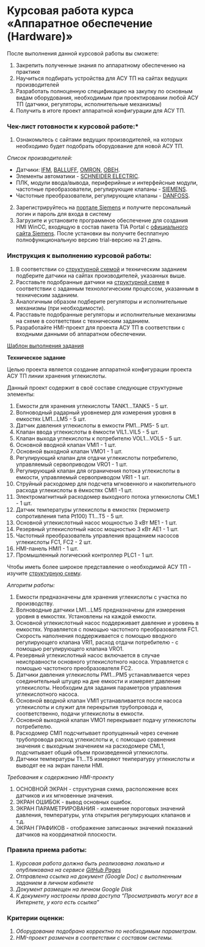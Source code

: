 # Курсовая работа курса «Аппаратное обеспечение (Hardware)»

После выполнения данной курсовой работы вы сможете:
1. Закрепить полученные знания по аппаратному обеспечению на практике
2. Научиться подбирать устройства для АСУ ТП на сайтах ведущих производителей
3. Разработать полноценную спецификацию на закупку по основным видам оборудования, необходимым при проектировании любой АСУ ТП (датчики, регуляторы, исполнительные механизмы)
4. Получить в итоге проект аппаратной конфигурации для АСУ ТП.

### Чек-лист готовности к курсовой работе:*

1. Ознакомьтесь с сайтами ведущих производителей, на которых необходимо будет подобрать оборудование для новой АСУ ТП. 

*Список производителей:*
- Датчики: [IFM](https://www.ifm.com/ru/ru), [BALLUFF](https://www.balluff.com/ru-ru), [OMRON](https://industrial.omron.ru/ru/home), [ОВЕН](https://owen.ru/).
- Элементы автоматики - [SCHNEIDER ELECTRIC](https://www.se.com/ru/ru/). 
- ПЛК, модули ввода/вывода, периферийные и интерфейсные модули, частотные преобразователи, регулирующие клапаны - [SIEMENS](https://mall.industry.siemens.com/goos/WelcomePage.aspx?regionUrl=/ru&language=ru).
- Частотные преобразователи, регулирующие клапаны - [DANFOSS](https://www.danfoss.com/ru-ru/).

2. Зарегистрируйтесь на [портале Siemens](https://mall.industry.siemens.com/goos/WelcomePage.aspx?regionUrl=/ru&language=ru) и получите персональный логин и пароль для входа в систему
3. Загрузите и установите программное обеспечение для создания HMI WinCC, входящую в состав пакета TIA Portal с [официального сайта Siemens](). После установки вы получите бесплатную полнофункциональную версию trial-версию на 21 день.

### Инструкция к выполнению курсовой работы:

1. В соответствии со [структурной схемой]() и техническим заданием подберите датчики на сайтах производителей, указанных выше.
2. Расставьте подобранные датчики на [структурной схеме]() в соответствии с заданным технологическим процессом, указанным в техническим заданием.
3. Аналогичным образом подберите регуляторы и исполнительные механизмы (при необходимости).
4. Расставьте подобранные регуляторы и исполнительные механизмы на схеме в соответствии с техническим заданием.
5. Разработайте HMI-проект для проекта АСУ ТП в соответствии с входными данными об аппаратном обеспечении.

[Шаблон выполнения задания]()

**Техническое задание**

Целью проекта является создание аппаратной конфигурации проекта АСУ ТП линии хранения углекислоты. 

Данный проект содержит в своё составе следующие структурные элементы:

1. Емкости для хранения углекислоты TANK1...TANK5 - 5 шт.
2. Волноводный радарный уровнемер для измерения уровня в емкостях LM1...LM5 - 5 шт.
3. Датчик давления углекислоты в емкости PM1...PM5- 5 шт.
4. Клапан ввода углекислоты в ёмкости VIL1..VIL5 - 5 шт.
5. Клапан выхода углекислоты к потребителю VOL1...VOL5 - 5 шт.
6. Основной вводной клапан VMI1 - 1 шт.
7. Основной выходной клапан VMO1 - 1 шт.
8. Регулирующий клапан для отдачи углекислоты потребителю, управляемый сервоприводом VRO1 - 1 шт.
9. Регулирующий клапан для ограничения потока углекислоты в емкости, управляемый сервоприводом VRI1 - 1 шт.
10. Струйный расходомер для подсчета мгновенного и накопительного расхода углекислоты в ёмкостях CMI1 -1 шт.
11. Электромагнитный расходомер выходного потока углекислоты CML1 - 1 шт.
12. Датчик температуры углекислоты в емкостях (термометр сопротивления типа Pt100) T1...T5 - 5 шт.
13. Основной углекислотный насос мощностью 3 кВт ME1 - 1 шт.
14. Резервный углекислотный насос мощностью 3 кВт AE1 - 1 шт.
15. Частотный преобразователь управления вращением насосов углекислоты FC1, FC2 - 2 шт.
16. HMI-панель HMI1 - 1 шт.
17. Промышленный логический контроллер PLC1 - 1 шт.

Чтобы иметь более широкое представление о необходимой АСУ ТП - изучите [структурную схему]().

*Алгоритм работы:*

1. Емкости предназначены для хранения углекислоты с участка по производству.
2. Волноводные датчики LM1...LM5 предназначены для измерения уровня в емкостях. Установлены на каждой емкости.
3. Основной углекислотный насос поддерживает давление и уровень в емкостях. Управляется с помощью частотного преобразователя FC1. Скорость наполнения поддерживается с помощью вводного регулирующего клапана VRI1, расход отдачи потребителю - с помощью регулирующего клапана VRO1.
4. Резервный углекислотный насос включается в случае неисправности основного углекислотного насоса. Управляется с помощью частотного преобразователя FC2.
5. Датчики давления углекислоты PM1...PM5 устанавливается через соединительный штуцер на дне емкости и измеряет давление углекислоты. Необходим для задания параметров управления углекислотного насоса.
6. Основной вводной клапан VMI1 устанавливается после насоса углекислоты и служит для перекрытия трубопровода и, соответственно, подачи углекислоты в емкости.
7. Основной выходной клапан VMO1 перекрывает подачу углекислоты потребителю.
8. Расходомер CMI1 подсчитывает пропущенный через сечение трубопровода расход углекислоты и, с помощью сравнения значения с выходным значением на расходомере CML1, подсчитывает общий объем произведенной углекислоты.
9. Датчики температуры T1...T5 измеряют теипературу углекислоты и выводят ее на экран панели HMI.

*Требования к содержанию HMI-проекту*

1. ОСНОВНОЙ ЭКРАН - структурная схема, расположение всех датчиков и их мгновенные значения.
2. ЭКРАН ОШИБОК - вывод основных ошибок.
3. ЭКРАН ПАРАМЕТРИРОВАНИЯ - изменение пороговых значений давления, температуры, угла открытия регулирующих клапанов и т.д.
4. ЭКРАН ГРАФИКОВ - отображение записанных значений показаний датчиков на координатной плоскости. 
### Правила приема работы:

1. *Курсовая работа должна быть реализована локально и опубликована на сервисе [GitHub Pages](https://pages.github.com/)*
2. *Отправлена ссылка на документ (Google Doc) с выполненным заданием в личном кабинете*
3. *Документ размещен на личном Google Disk*
4. *К документу настроены права доступа “Просматривать могут все в Интернете, у кого есть ссылка”*

### Критерии оценки:

1. *Оборудование подобрано корректно по необходимым параметрам.*
2. *HMI-проект размечен в соответствии с составом системы.*
